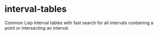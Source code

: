 # interval-tables
Common Lisp interval tables with fast search for all intervals containing a point or intersecting an interval.

